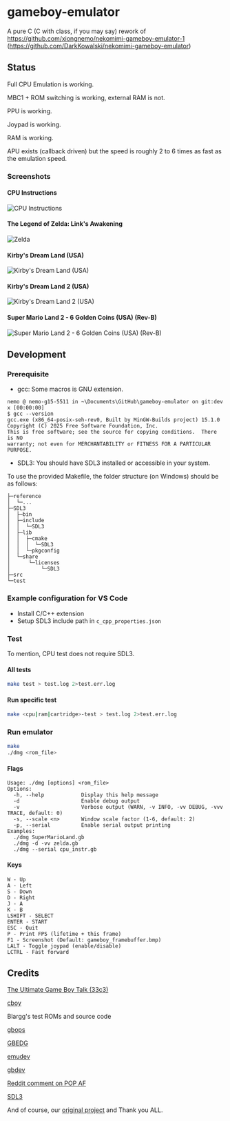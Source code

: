 # gameboy-emulator
A pure C (C with class, if you may say) rework of https://github.com/xiongnemo/nekomimi-gameboy-emulator-1 (https://github.com/DarkKowalski/nekomimi-gameboy-emulator)

## Status

Full CPU Emulation is working.

MBC1 + ROM switching is working, external RAM is not.

PPU is working.

Joypad is working.

RAM is working.

APU exists (callback driven) but the speed is roughly 2 to 6 times as fast as the emulation speed.

### Screenshots

#### CPU Instructions

![CPU Instructions](./screenshots/cpu_instr.bmp)

#### The Legend of Zelda: Link's Awakening

![Zelda](./screenshots/Zelda.bmp)

#### Kirby's Dream Land (USA)

![Kirby's Dream Land (USA)](./screenshots/Kirby.png)

#### Kirby's Dream Land 2 (USA)

![Kirby's Dream Land 2 (USA)](./screenshots/Kirby2.bmp)

#### Super Mario Land 2 - 6 Golden Coins (USA) (Rev-B)

![Super Mario Land 2 - 6 Golden Coins (USA) (Rev-B)](./screenshots/MARIOLAND2.png)

## Development

### Prerequisite

* gcc: Some macros is GNU extension.

```pwsh
nemo @ nemo-g15-5511 in ~\Documents\GitHub\gameboy-emulator on git:dev x [00:00:00]
$ gcc --version
gcc.exe (x86_64-posix-seh-rev0, Built by MinGW-Builds project) 15.1.0
Copyright (C) 2025 Free Software Foundation, Inc.
This is free software; see the source for copying conditions.  There is NO
warranty; not even for MERCHANTABILITY or FITNESS FOR A PARTICULAR PURPOSE.
```

* SDL3: You should have SDL3 installed or accessible in your system.
  
To use the provided Makefile, the folder structure (on Windows) should be as follows:
```
├─reference
│  └─...
├─SDL3
│  ├─bin
│  ├─include
│  │  └─SDL3
│  ├─lib
│  │  ├─cmake
│  │  │  └─SDL3
│  │  └─pkgconfig
│  └─share
│      └─licenses
│          └─SDL3
├─src
└─test
```

### Example configuration for VS Code

- Install C/C++ extension
- Setup SDL3 include path in `c_cpp_properties.json`

### Test

To mention, CPU test does not require SDL3.

#### All tests

```sh
make test > test.log 2>test.err.log
```

#### Run specific test

```sh
make <cpu|ram|cartridge>-test > test.log 2>test.err.log
```

### Run emulator

```sh
make
./dmg <rom_file>
```

#### Flags

```
Usage: ./dmg [options] <rom_file>
Options:
  -h, --help            Display this help message
  -d                    Enable debug output
  -v                    Verbose output (WARN, -v INFO, -vv DEBUG, -vvv TRACE, default: 0)
  -s, --scale <n>       Window scale factor (1-6, default: 2)
  -p, --serial          Enable serial output printing
Examples:
  ./dmg SuperMarioLand.gb
  ./dmg -d -vv zelda.gb
  ./dmg --serial cpu_instr.gb
```

#### Keys

```
W - Up
A - Left
S - Down
D - Right
J - A
K - B
LSHIFT - SELECT
ENTER - START
ESC - Quit
P - Print FPS (lifetime + this frame)
F1 - Screenshot (Default: gameboy_framebuffer.bmp)
LALT - Toggle joypad (enable/disable)
LCTRL - Fast forward
```

## Credits

[The Ultimate Game Boy Talk (33c3)](https://www.youtube.com/watch?v=HyzD8pNlpwI)

[cboy](https://github.com/0xf4b1/cboy)

Blargg's test ROMs and source code

[gbops](https://izik1.github.io/gbops/index.html)

[GBEDG](https://hacktix.github.io/GBEDG/)

[emudev](https://emudev.de/gameboy-emulator/)

[gbdev](https://gbdev.io/pandocs/)

[Reddit comment on POP AF](https://www.reddit.com/r/EmuDev/comments/hi237c/gameboy_blargg_test_special01_errors_on_pop_af/)

[SDL3](https://github.com/libsdl-org/SDL)

And of course, our [original project](https://github.com/DarkKowalski/nekomimi-gameboy-emulator) and Thank you ALL.
